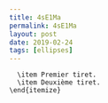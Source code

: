```yaml
---
title: 4sE1Ma
permalink: 4sE1Ma
layout: post
date: 2019-02-24
tags: [ellipses]
---
```


```latex\begin{itemize}
  \item Premier tiret.
  \item Deuxième tiret.
\end{itemize}
```